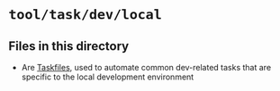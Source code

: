 <!-- File managed by repo-as-code, do not edit manually! -->
# `tool/task/dev/local`

## Files in this directory

- Are [Taskfiles](https://taskfile.dev), used to automate common dev-related tasks that are specific to the local development environment
